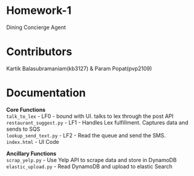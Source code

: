 # Homework-1  
Dining Concierge Agent  

# Contributors
Kartik Balasubramaniam(kb3127) & Param Popat(pvp2109)

# Documentation
**Core Functions**  
```talk_to_lex``` - LF0 - bound with UI. talks to lex through the post API  
```restaurant_suggest.py``` - LF1 - Handles Lex fulfillment. Captures data and sends to SQS  
```lookup_send_text.py``` - LF2 - Read the queue and send the SMS.  
```index.html``` - UI Code
  
**Ancillary Functions**   
```scrap_yelp.py``` - Use Yelp API to scrape data and store in DynamoDB  
```elastic_upload.py``` - Read DynamoDB and upload to elastic Search 
 

